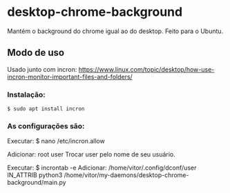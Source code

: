 # desktop-chrome-background

Mantém o background do chrome igual ao do desktop.
Feito para o Ubuntu.

## Modo de uso

Usado junto com incron: https://www.linux.com/topic/desktop/how-use-incron-monitor-important-files-and-folders/

### Instalação:
    $ sudo apt install incron

### As configurações são:
Executar:
    $ nano /etc/incron.allow

Adicionar:
    root
    user
Trocar user pelo nome de seu usuário.

Executar:
    $ incrontab -e
Adicionar:
    /home/vitor/.config/dconf/user  IN_ATTRIB       python3 /home/vitor/my-daemons/desktop-chrome-background/main.py
